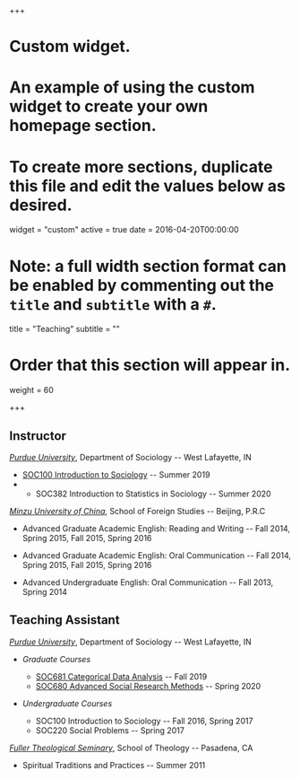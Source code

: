 +++
# Custom widget.
# An example of using the custom widget to create your own homepage section.
# To create more sections, duplicate this file and edit the values below as desired.
widget = "custom"
active = true
date = 2016-04-20T00:00:00

# Note: a full width section format can be enabled by commenting out the `title` and `subtitle` with a `#`.
title = "Teaching"
subtitle = ""

# Order that this section will appear in.
weight = 60

+++

## Instructor
[_Purdue University_](https://www.cla.purdue.edu/sociology/), Department of Sociology -- West Lafayette, IN

* [SOC100 Introduction to Sociology](files/SOC100_syllabus_SU2019.pdf) -- Summer 2019
* * SOC382 Introduction to Statistics in Sociology -- Summer 2020

[_Minzu University of China_](http://www.muc.edu.cn/), School of Foreign Studies -- Beijing, P.R.C

* Advanced Graduate Academic English: Reading and Writing -- Fall 2014, Spring 2015, Fall 2015, Spring 2016

* Advanced Graduate Academic English: Oral Communication -- Fall 2014, Spring 2015, Fall 2015, Spring 2016

* Advanced Undergraduate English: Oral Communication -- Fall 2013, Spring 2014

## Teaching Assistant
[_Purdue University_](https://www.cla.purdue.edu/sociology/), Department of Sociology -- West Lafayette, IN

* _Graduate Courses_
  * [SOC681 Categorical Data Analysis](https://www.trentonmize.com/teaching/cda) -- Fall 2019
  * [SOC680 Advanced Social Research Methods](https://cla.purdue.edu/academic/sociology/graduate/phd/courses.html) -- Spring 2020

* _Undergraduate Courses_
  * SOC100 Introduction to Sociology -- Fall 2016, Spring 2017
  * SOC220 Social Problems -- Spring 2017

[_Fuller Theological Seminary_](https://www.fuller.edu/), School of Theology -- Pasadena, CA

  * Spiritual Traditions and Practices -- Summer 2011
